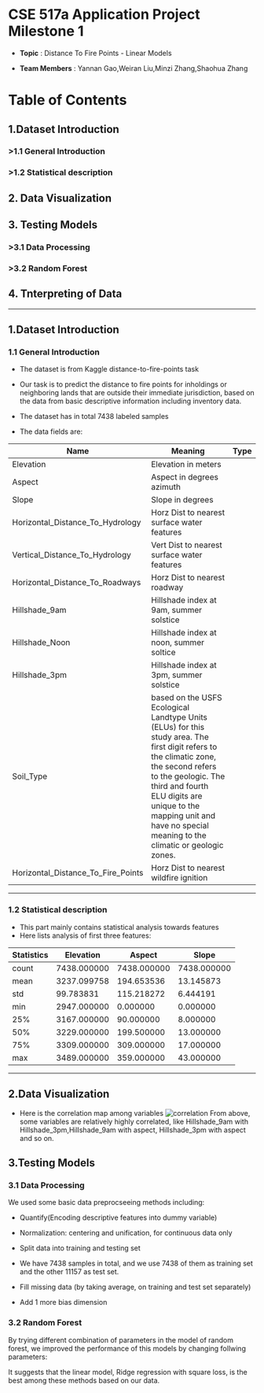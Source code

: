 CSE 517a Application Project Milestone 1
=========================================
- **Topic** : Distance To Fire Points - Linear Models

- **Team Members** : Yannan Gao,Weiran Liu,Minzi Zhang,Shaohua Zhang

# Table of Contents

## 1.Dataset Introduction
### >1.1 General Introduction
### >1.2 Statistical description
## 2. Data Visualization
## 3. Testing Models
### >3.1 Data Processing
### >3.2 Random Forest
## 4. Tnterpreting of Data
----------

## **1.Dataset Introduction**
### **1.1 General Introduction**
- The dataset is from Kaggle distance-to-fire-points task

- Our task is to predict the distance to fire points for inholdings or neighboring lands that are outside their immediate jurisdiction, based on the data from basic descriptive information including inventory data.

- The dataset has in total 7438 labeled samples

- The data fields are:

Name | Meaning | Type
-----|---------|--------
Elevation | Elevation in meters | 
Aspect | Aspect in degrees azimuth | 
Slope | Slope in degrees | 
Horizontal_Distance_To_Hydrology | Horz Dist to nearest surface water features | 
Vertical_Distance_To_Hydrology | Vert Dist to nearest surface water features | 
Horizontal_Distance_To_Roadways | Horz Dist to nearest roadway | 
Hillshade_9am | Hillshade index at 9am, summer solstice | 
Hillshade_Noon | Hillshade index at noon, summer soltice | 
Hillshade_3pm | Hillshade index at 3pm, summer solstice | 
Soil_Type | based on the USFS Ecological Landtype Units (ELUs) for this study area. The first digit refers to the climatic zone, the second refers to the geologic. The third and fourth ELU digits are unique to the mapping unit and have no special meaning to the climatic or geologic zones.| 
Horizontal_Distance_To_Fire_Points | Horz Dist to nearest wildfire ignition |
--------
### **1.2 Statistical description**
- This part mainly contains statistical analysis towards features
- Here lists analysis of first three features:

Statistics | Elevation  |   Aspect    |    Slope 
---|------------|-------------|---------
count| 7438.000000 | 7438.000000 | 7438.000000
mean | 3237.099758 |  194.653536 | 13.145873
std  | 99.783831   |  115.218272 |  6.444191
min  | 2947.000000 |   0.000000  |  0.000000
25%  | 3167.000000 |   90.000000 |  8.000000
50%  | 3229.000000 |  199.500000 |  13.000000
75%  | 3309.000000 |  309.000000 |  17.000000
max  | 3489.000000 |  359.000000 |  43.000000

---

## **2.Data Visualization**
- Here is the correlation map among variables
![correlation](heatmap.png)
From above, some variables are relatively highly correlated, like Hillshade_9am with Hillshade_3pm,Hillshade_9am with aspect, Hillshade_3pm with aspect and so on.
## **3.Testing Models**
### **3.1 Data Processing**
 We used some basic data preprocseeing methods including:

- Quantify(Encoding descriptive features into dummy variable)
- Normalization: centering and unification, for continuous data only
- Split data into training and testing set
- We have 7438 samples in total, and we use 7438 of them as training set and the other 11157 as test set.

- Fill missing data (by taking average, on training and test set separately)
- Add 1 more bias dimension

### **3.2 Random Forest**
By trying different combination of parameters in the model of random forest, we improved the performance of this models by changing follwing parameters:

It suggests that the linear model, Ridge regression with square loss, is the best among these methods based on our data.
